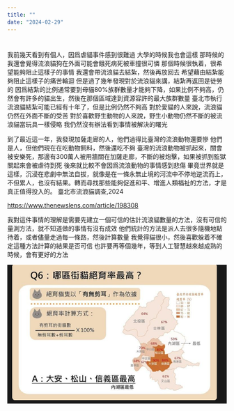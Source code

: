 ```yaml
---
title: ""
date: "2024-02-29"
---
```

# 

我前幾天看到有個人，因爲虐貓事件感到很難過
大學的時候我也會這樣
那時候的我還會覺得流浪貓狗在外面可能會餓死病死被車撞很可憐
那個時候很執着，很希望能夠阻止這樣子的事情
我還會帶流浪貓去結紮，然後再放回去
希望藉由結紮能夠阻止這樣子的痛苦輪迴
但是過了幾年發現對於流浪貓來講，結紮再返回是徒勞的
因爲結紮的比例通常要到母貓80%族群數量才能夠下降，如果比例不夠高，仍然會有許多的貓出生，然後在那個區域達到資源容許的最大族群數量
臺北市執行流浪貓結紮可能已經有十年了，但是比例仍然不夠高
對於愛貓的人來說，流浪貓仍然在外面不斷的受苦
對於喜歡野生動物的人來說，野生小動物仍然不斷的被流浪貓當玩具一樣侵略
我仍然沒有辦法看到事情被解決的曙光

到了最近這一年，我發現加薩走廊的人，他們過得比臺灣的流浪動物還要慘
他們是人，但他們現在在吃動物飼料，然後還吃不夠
臺灣的流浪動物被抓起來，關會被安樂死，那邊有300萬人被用牆關在加薩走廊，不斷的被炮擊，如果被抓到監獄關起來會被虐待到死
後來就比較不會因爲流浪動物的事情感到悲傷
畢竟世界就是這樣，沉浸在悲劇中無法自拔，就像是在一條永無止境的河流中不停地逆流而上，不但累人，也沒有結果。轉而尋找那些能夠促進和平、增進人類福祉的方法，才是真正值得投入的。
臺北市流浪貓調查,2024

https://www.thenewslens.com/article/198308

我對這件事情的理解是需要先建立一個可信的估計流浪貓數量的方法，沒有可信的量測方法，就不知道做的事情有沒有成效
他們統計的方法是派人去很多隨機地點待着，或者儘量走過每一條路，然後計算數量
我覺得貓很小，然後喜歡躲着不確定這種方法計算的結果是否可信
也許要再等個幾年，等到人工智慧越來越成熟的時候，會有更好的方法

![ 1](../images/posts/流浪貓.png)
